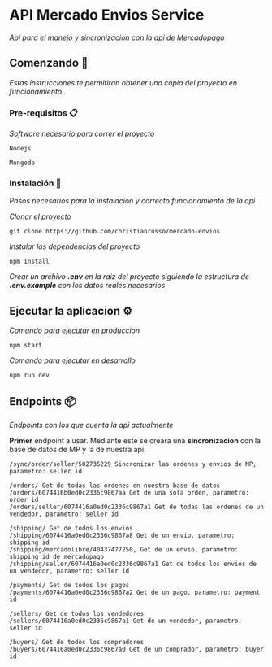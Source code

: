 # API Mercado Envios Service

_Api para el manejo y sincronizacion con la api de Mercadopago_

## Comenzando 🚀

_Estas instrucciones te permitirán obtener una copia del proyecto en funcionamiento ._


### Pre-requisitos 📋

_Software necesario para correr el proyecto_

```
Nodejs
```

```
Mongodb
```

### Instalación 🔧

_Pasos necesarios para la instalacion y correcto funcionamiento de la api_

_Clonar el proyecto_

```
git clone https://github.com/christianrusso/mercado-envios
```

_Instalar las dependencias del proyecto_

```
npm install
```

_Crear un archivo **.env** en la raiz del proyecto siguiendo la estructura de **.env.example** con los datos reales necesarios_



## Ejecutar la aplicacion ⚙️

_Comando para ejecutar en produccion_

```
npm start

```
_Comando para ejecutar en desarrollo_

```
npm run dev
```

## Endpoints 📦

_Endpoints con los que cuenta la api actualmente_

**Primer** endpoint a usar. Mediante este se creara una **sincronizacion** con la base de datos de MP y la de nuestra api.
```
/sync/order/seller/502735229 Sincronizar las ordenes y envios de MP, parametro: seller id
```

```
/orders/ Get de todas las ordenes en nuestra base de datos
/orders/6074416b0ed0c2336c9867aa Get de una sola orden, parametro: order id
/orders/seller/6074416a0ed0c2336c9867a1 Get de todas las ordenes de un vendedor, parametro: seller id
```

```
/shipping/ Get de todos los envios
/shipping/6074416a0ed0c2336c9867a8 Get de un envio, parametro: shipping id
/shipping/mercadolibre/40437477250, Get de un envio, parametro: shipping id de mercadopago
/shipping/seller/6074416a0ed0c2336c9867a1 Get de todos los envios de un vendedor, parametro: seller id
```

```
/payments/ Get de todos los pagos
/payments/6074416a0ed0c2336c9867a2 Get de un pago, parametro: payment id
```

```
/sellers/ Get de todos los vendedores
/sellers/6074416a0ed0c2336c9867a1 Get de un vendedor, parametro: seller id
```

```
/buyers/ Get de todos los compradores
/buyers/6074416a0ed0c2336c9867a0 Get de un comprador, parametro: buyer id
```
